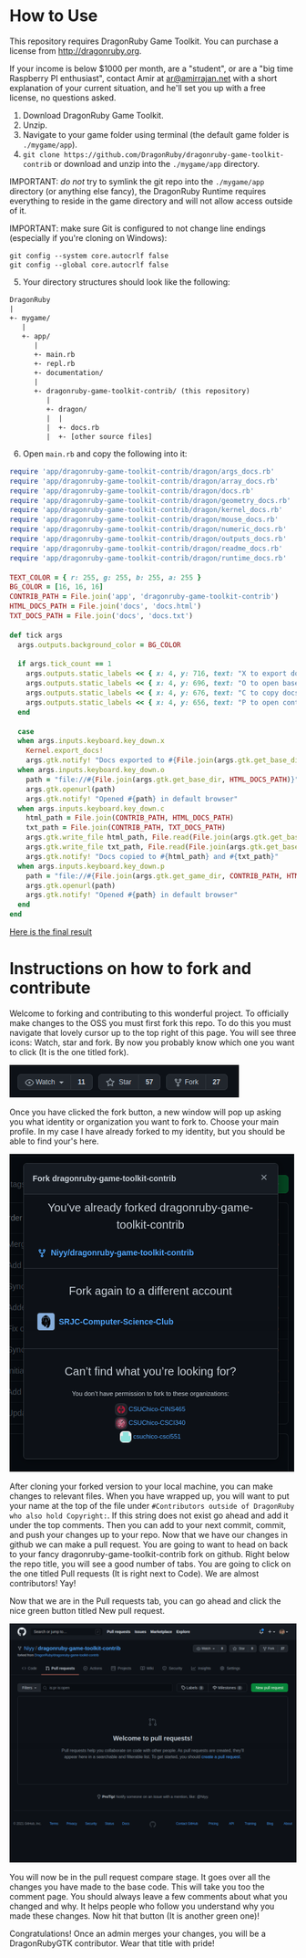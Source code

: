 # How to Use

This repository requires DragonRuby Game Toolkit. You can purchase a license from http://dragonruby.org.

If your income is below $1000 per month, are a "student", or are a "big time Raspberry PI enthusiast", contact Amir at ar@amirrajan.net with a short explanation of your current situation, and he'll set you up with a free license, no questions asked.

1. Download DragonRuby Game Toolkit.
2. Unzip.
3. Navigate to your game folder using terminal (the default game folder is `./mygame/app`).
4. `git clone https://github.com/DragonRuby/dragonruby-game-toolkit-contrib` or download and unzip into the `./mygame/app` directory. 

IMPORTANT: _do not_ try to symlink the git repo into the `./mygame/app` directory (or anything else fancy), the DragonRuby Runtime requires everything to reside in the game directory and will not allow access outside of it.

IMPORTANT: make sure Git is configured to not change line endings (especially if you're cloning on Windows):

```
git config --system core.autocrlf false
git config --global core.autocrlf false
```

5. Your directory structures should look  like the following:

```
DragonRuby
|
+- mygame/
   |
   +- app/
      |
      +- main.rb
      +- repl.rb
      +- documentation/
      |
      +- dragonruby-game-toolkit-contrib/ (this repository)
         |
         +- dragon/
         |  |
         |  +- docs.rb
         |  +- [other source files]
```

6. Open `main.rb` and copy the following into it:

```ruby
require 'app/dragonruby-game-toolkit-contrib/dragon/args_docs.rb'
require 'app/dragonruby-game-toolkit-contrib/dragon/array_docs.rb'
require 'app/dragonruby-game-toolkit-contrib/dragon/docs.rb'
require 'app/dragonruby-game-toolkit-contrib/dragon/geometry_docs.rb'
require 'app/dragonruby-game-toolkit-contrib/dragon/kernel_docs.rb'
require 'app/dragonruby-game-toolkit-contrib/dragon/mouse_docs.rb'
require 'app/dragonruby-game-toolkit-contrib/dragon/numeric_docs.rb'
require 'app/dragonruby-game-toolkit-contrib/dragon/outputs_docs.rb'
require 'app/dragonruby-game-toolkit-contrib/dragon/readme_docs.rb'
require 'app/dragonruby-game-toolkit-contrib/dragon/runtime_docs.rb'

TEXT_COLOR = { r: 255, g: 255, b: 255, a: 255 }
BG_COLOR = [16, 16, 16]
CONTRIB_PATH = File.join('app', 'dragonruby-game-toolkit-contrib')
HTML_DOCS_PATH = File.join('docs', 'docs.html')
TXT_DOCS_PATH = File.join('docs', 'docs.txt')

def tick args
  args.outputs.background_color = BG_COLOR

  if args.tick_count == 1
    args.outputs.static_labels << { x: 4, y: 716, text: "X to export docs" }.merge(TEXT_COLOR)
    args.outputs.static_labels << { x: 4, y: 696, text: "O to open base docs" }.merge(TEXT_COLOR)
    args.outputs.static_labels << { x: 4, y: 676, text: "C to copy docs from base to contrib" }.merge(TEXT_COLOR)
    args.outputs.static_labels << { x: 4, y: 656, text: "P to open contrib docs" }.merge(TEXT_COLOR)
  end

  case
  when args.inputs.keyboard.key_down.x
    Kernel.export_docs!
    args.gtk.notify! "Docs exported to #{File.join(args.gtk.get_base_dir, HTML_DOCS_PATH)}"
  when args.inputs.keyboard.key_down.o
    path = "file://#{File.join(args.gtk.get_base_dir, HTML_DOCS_PATH)}"
    args.gtk.openurl(path)
    args.gtk.notify! "Opened #{path} in default browser"
  when args.inputs.keyboard.key_down.c
    html_path = File.join(CONTRIB_PATH, HTML_DOCS_PATH)
    txt_path = File.join(CONTRIB_PATH, TXT_DOCS_PATH)
    args.gtk.write_file html_path, File.read(File.join(args.gtk.get_base_dir, HTML_DOCS_PATH))
    args.gtk.write_file txt_path, File.read(File.join(args.gtk.get_base_dir, TXT_DOCS_PATH))
    args.gtk.notify! "Docs copied to #{html_path} and #{txt_path}"
  when args.inputs.keyboard.key_down.p
    path = "file://#{File.join(args.gtk.get_game_dir, CONTRIB_PATH, HTML_DOCS_PATH)}"
    args.gtk.openurl(path)
    args.gtk.notify! "Opened #{path} in default browser"
  end
end
```

[Here is the final result](final-result.mp4)

# Instructions on how to fork and contribute

Welcome to forking and contributing to this wonderful project. To officially make changes to the OSS you must first fork this repo. To do this you must navigate that lovely cursor up to the top right of this page. You will see three icons: Watch, star and fork. By now you probably know which one you want to click (It is the one titled fork).
 
![](readme_resources/fork_button.png)
 
Once you have clicked the fork button, a new window will pop up asking you what identity or organization you want to fork to. Choose your main profile. In my case I have already forked to my identity, but you should be able to find your's here.
 
![](readme_resources/where_to_fork.png)
 
After cloning your forked version to your local machine, you can make changes to relevant files. When you have wrapped up, you will want to put your name at the top of the file under `#Contributors outside of DragonRuby who also hold Copyright:`. If this string does not exist go ahead and add it under the top comments. Then you can add to your next commit, commit, and push your changes up to your repo. Now that we have our changes in github we can make a pull request. You are going to want to head on back to your fancy dragonruby-game-toolkit-contrib fork on github. Right below the repo title, you will see a good number of tabs. You are going to click on the one titled Pull requests (It is right next to Code). We are almost contributors! Yay!
 
Now that we are in the Pull requests tab, you can go ahead and click the nice green button titled New pull request.

![](readme_resources/pull_request_page.png)
 
You will now be in the pull request compare stage. It goes over all the changes you have made to the base code. This will take you too the comment page. You should always leave a few comments about what you changed and why. It helps people who follow you understand why you made these changes. Now hit that button (It is another green one)!
 
Congratulations! Once an admin merges your changes, you will be a DragonRubyGTK contributor. Wear that title with pride!